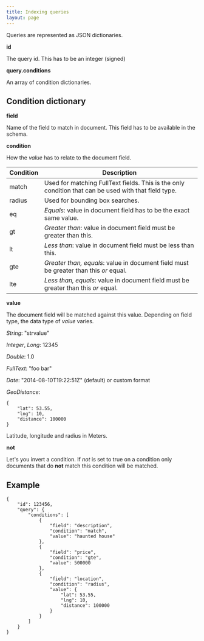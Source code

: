 ```yaml
---
title: Indexing queries
layout: page
---
```


Queries are represented as JSON dictionaries.

**id**

The query id. This has to be an integer (signed)

**query.conditions**

An array of condition dictionaries.

Condition dictionary
--------------------
**field**

Name of the field to match in document. This field has to be available in the schema.

**condition**

How the *value* has to relate to the document field.

| Condition | Description |
| --- | --- |
| match | Used for matching FullText fields. This is the only condition that can be used with that field type. |
| radius | Used for bounding box searches. |
| eq | *Equals*: value in document field has to be the exact same value. |
| gt | *Greater than*: value in document field must be greater than this. |
| lt | *Less than*: value in document field must be less than this. |
| gte | *Greater than, equals*: value in document field must be greater than this *or* equal. |
| lte | *Less than, equals*: value in document field must be greater than this *or* equal. |

**value**

The document field will be matched against this value. Depending on field type, the data type of *value* varies.

*String*: "strvalue"

*Integer*, *Long*: 12345

*Double*: 1.0

*FullText*: "foo bar"

*Date*: "2014-08-10T19:22:51Z" (default) or custom format

*GeoDistance*:

    {
        "lat": 53.55,
        "lng": 10,
        "distance": 100000
    }

Latitude, longitude and radius in Meters.

**not**

Let's you invert a condition. If *not* is set to true on a condition only documents that do **not** match this condition
will be matched.

Example
-------
    {
        "id": 123456,
        "query": {
            "conditions": [
                {
                    "field": "description",
                    "condition": "match",
                    "value": "haunted house"
                },
                {
                    "field": "price",
                    "condition": "gte",
                    "value": 500000
                },
                {
                    "field": "location",
                    "condition": "radius",
                    "value": {
                        "lat": 53.55,
                        "lng": 10,
                        "distance": 100000
                    }
                }
            ]
        }
    }